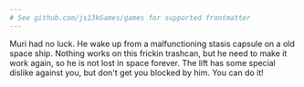 ```yaml
---
# See github.com/js13kGames/games for supported frontmatter
---
```

Muri had no luck. He wake up from a malfunctioning stasis capsule on a old space ship. Nothing works on this frickin trashcan, but he need to make it work again, so he is not lost in space forever. The lift has some special dislike against you, but don't get you blocked by him. You can do it!